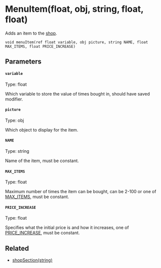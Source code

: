 # MenuItem(float, obj, string, float, float)

Adds an item to the [shop](https://www.fancade.com/wiki/script/how-to-use-the-shop-system).

```
void menuItem(ref float variable, obj picture, string NAME, float MAX_ITEMS, float PRICE_INCREASE)
```

## Parameters

#### `variable`
Type: float

Which variable to store the value of times bought in, should have saved modifier.

#### `picture`
Type: obj

Which object to display for the item.

#### `NAME`
Type: string

Name of the item, must be constant.

#### `MAX_ITEMS`
Type: float

Maximum number of times the item can be bought, can be 2-100 or one of [MAX_ITEMS](/MdDocs/Constants/MAX_ITEMS.md), must be constant.

#### `PRICE_INCREASE`
Type: float

Specifies what the initial price is and how it increases, one of [PRICE_INCREASE](/MdDocs/Constants/PRICE_INCREASE.md), must be constant.

## Related

 - [shopSection(string)](/MdDocs/Functions/Game/ShopSection.md)

